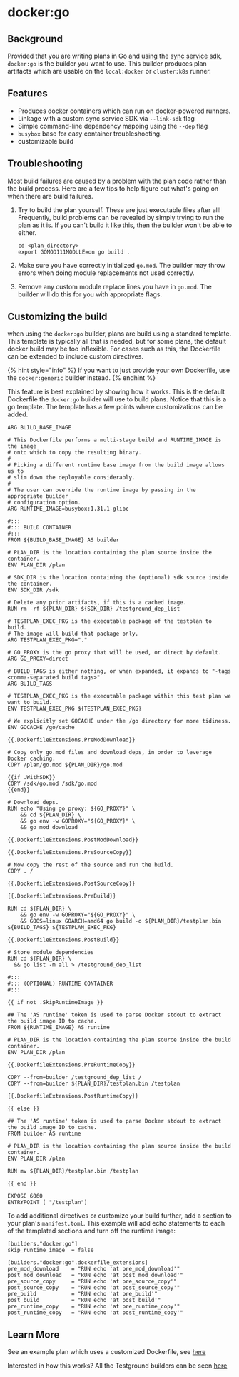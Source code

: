 # docker:go

## Background

Provided that you are writing plans in Go and using the [sync service sdk](https://github.com/testground/sdk-go),  `docker:go` is the builder you want to use. This builder produces plan artifacts which are usable on the `local:docker`  or `cluster:k8s` runner.

## Features

* Produces docker containers which can run on docker-powered runners.
* Linkage with a custom sync service SDK via `--link-sdk` flag
* Simple command-line dependency mapping using the `--dep` flag
* `busybox` base for easy container troubleshooting.
* customizable build

## Troubleshooting

Most build failures are caused by a problem with the plan code rather than the build process. Here are a few tips to help figure out what's going on when there are build failures.

1. Try to build the plan yourself. These are just executable files after all! Frequently, build problems can be revealed by simply trying to run the plan as it is. If you can't build it like this, then the builder won't be able to either.

   ```text
   cd <plan_directory>
   export GOMOD111MODULE=on go build .
   ```

2. Make sure you have correctly initialized `go.mod`. The builder may throw errors when doing module replacements not used correctly.
3. Remove any custom module replace lines you have in `go.mod`. The builder will do this for you with appropriate flags.

## Customizing the build

when using the `docker:go` builder, plans are build using a standard template. This template is typically all that is needed, but for some plans, the default docker build may be too inflexible. For cases such as this, the Dockerfile can be extended to include custom directives.

{% hint style="info" %}
If you want to just provide your own Dockerfile, use the `docker:generic` builder instead.
{% endhint %}

This feature is best explained by showing how it works. This is the default Dockerfile the `docker:go` builder will use to build plans. Notice that this is a go template. The template has a few points where customizations can be added.

```text
ARG BUILD_BASE_IMAGE

# This Dockerfile performs a multi-stage build and RUNTIME_IMAGE is the image
# onto which to copy the resulting binary.
#
# Picking a different runtime base image from the build image allows us to
# slim down the deployable considerably.
#
# The user can override the runtime image by passing in the appropriate builder
# configuration option.
ARG RUNTIME_IMAGE=busybox:1.31.1-glibc

#:::
#::: BUILD CONTAINER
#:::
FROM ${BUILD_BASE_IMAGE} AS builder

# PLAN_DIR is the location containing the plan source inside the container.
ENV PLAN_DIR /plan

# SDK_DIR is the location containing the (optional) sdk source inside the container.
ENV SDK_DIR /sdk

# Delete any prior artifacts, if this is a cached image.
RUN rm -rf ${PLAN_DIR} ${SDK_DIR} /testground_dep_list

# TESTPLAN_EXEC_PKG is the executable package of the testplan to build.
# The image will build that package only.
ARG TESTPLAN_EXEC_PKG="."

# GO_PROXY is the go proxy that will be used, or direct by default.
ARG GO_PROXY=direct

# BUILD_TAGS is either nothing, or when expanded, it expands to "-tags <comma-separated build tags>"
ARG BUILD_TAGS

# TESTPLAN_EXEC_PKG is the executable package within this test plan we want to build.
ENV TESTPLAN_EXEC_PKG ${TESTPLAN_EXEC_PKG}

# We explicitly set GOCACHE under the /go directory for more tidiness.
ENV GOCACHE /go/cache

{{.DockerfileExtensions.PreModDownload}}

# Copy only go.mod files and download deps, in order to leverage Docker caching.
COPY /plan/go.mod ${PLAN_DIR}/go.mod

{{if .WithSDK}}
COPY /sdk/go.mod /sdk/go.mod
{{end}}

# Download deps.
RUN echo "Using go proxy: ${GO_PROXY}" \
    && cd ${PLAN_DIR} \
    && go env -w GOPROXY="${GO_PROXY}" \
    && go mod download

{{.DockerfileExtensions.PostModDownload}}

{{.DockerfileExtensions.PreSourceCopy}}

# Now copy the rest of the source and run the build.
COPY . /

{{.DockerfileExtensions.PostSourceCopy}}

{{.DockerfileExtensions.PreBuild}}

RUN cd ${PLAN_DIR} \
    && go env -w GOPROXY="${GO_PROXY}" \
    && GOOS=linux GOARCH=amd64 go build -o ${PLAN_DIR}/testplan.bin ${BUILD_TAGS} ${TESTPLAN_EXEC_PKG}

{{.DockerfileExtensions.PostBuild}}

# Store module dependencies
RUN cd ${PLAN_DIR} \
  && go list -m all > /testground_dep_list

#:::
#::: (OPTIONAL) RUNTIME CONTAINER
#:::

{{ if not .SkipRuntimeImage }}

## The 'AS runtime' token is used to parse Docker stdout to extract the build image ID to cache.
FROM ${RUNTIME_IMAGE} AS runtime

# PLAN_DIR is the location containing the plan source inside the build container.
ENV PLAN_DIR /plan

{{.DockerfileExtensions.PreRuntimeCopy}}

COPY --from=builder /testground_dep_list /
COPY --from=builder ${PLAN_DIR}/testplan.bin /testplan

{{.DockerfileExtensions.PostRuntimeCopy}}

{{ else }}

## The 'AS runtime' token is used to parse Docker stdout to extract the build image ID to cache.
FROM builder AS runtime

# PLAN_DIR is the location containing the plan source inside the build container.
ENV PLAN_DIR /plan

RUN mv ${PLAN_DIR}/testplan.bin /testplan

{{ end }}

EXPOSE 6060
ENTRYPOINT [ "/testplan"]
```

To add additional directives or customize your build further, add a section to your plan's `manifest.toml`. This example will add echo statements to each of the templated sections and turn off the runtime image:

```text
[builders."docker:go"]
skip_runtime_image  = false

[builders."docker:go".dockerfile_extensions]
pre_mod_download    = "RUN echo 'at pre_mod_download'"
post_mod_download   = "RUN echo 'at post_mod_download'"
pre_source_copy     = "RUN echo 'at pre_source_copy'"
post_source_copy    = "RUN echo 'at post_source_copy'"
pre_build           = "RUN echo 'at pre_build'"
post_build          = "RUN echo 'at post_build'"
pre_runtime_copy    = "RUN echo 'at pre_runtime_copy'"
post_runtime_copy   = "RUN echo 'at post_runtime_copy'"
```

## Learn More

See an example plan which uses a customized Dockerfile, see [here](https://github.com/testground/testground/tree/master/plans/dockercustomize)

Interested in how this works? All the Testground builders can be seen [here](https://github.com/testground/testground/tree/master/pkg/build)



